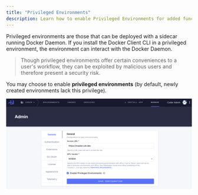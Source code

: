 ```yaml
---
title: "Privileged Environments"
description: Learn how to enable Privileged Environments for added functionality but reduced security.
---
```


Privileged environments are those that can be deployed with a sidecar running
Docker Daemon. If you install the Docker Client CLI in a privileged environment,
the environment can interact with the Docker Daemon.

> Though privileged environments offer certain conveniences to a user's
> workflow, they can be exploited by malicious users and therefore present a
> security risk.

You may choose to enable **privileged environments** (by default, newly created
environments lack this privilege).

![Enable privileged environment](../../assets/privileged-env.png)
